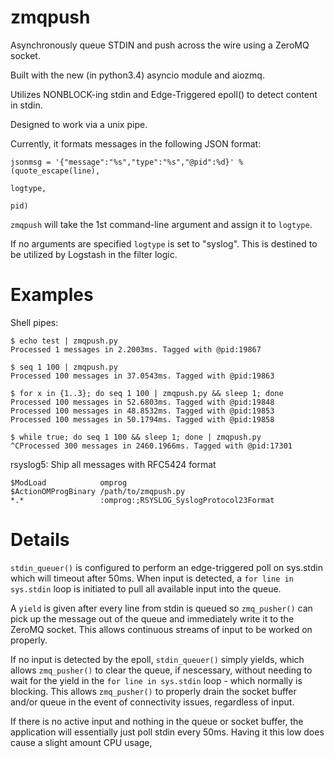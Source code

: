 zmqpush
=======

Asynchronously queue STDIN and push across the wire using a ZeroMQ socket.

Built with the new (in python3.4) asyncio module and aiozmq.

Utilizes NONBLOCK-ing stdin and Edge-Triggered epoll() to detect content in stdin.

Designed to work via a unix pipe.

Currently, it formats messages in the following JSON format:

```
jsonmsg = '{"message":"%s","type":"%s","@pid":%d}' % (quote_escape(line),
                                                                   logtype,
                                                                   pid)
```

`zmqpush` will take the 1st command-line argument and assign it to `logtype`. 

If no arguments are specified `logtype` is set to "syslog". This is destined to be utilized by Logstash in the filter logic.

Examples
=======

Shell pipes:
```
$ echo test | zmqpush.py
Processed 1 messages in 2.2003ms. Tagged with @pid:19867

$ seq 1 100 | zmqpush.py
Processed 100 messages in 37.0543ms. Tagged with @pid:19863

$ for x in {1..3}; do seq 1 100 | zmqpush.py && sleep 1; done
Processed 100 messages in 52.6803ms. Tagged with @pid:19848
Processed 100 messages in 48.8532ms. Tagged with @pid:19853
Processed 100 messages in 50.1794ms. Tagged with @pid:19858

$ while true; do seq 1 100 && sleep 1; done | zmqpush.py 
^CProcessed 300 messages in 2460.1966ms. Tagged with @pid:17301
```

rsyslog5: Ship all messages with RFC5424 format
```
$ModLoad            omprog
$ActionOMProgBinary /path/to/zmqpush.py
*.*                 :omprog:;RSYSLOG_SyslogProtocol23Format
```


Details
=======

`stdin_queuer()` is configured to perform an edge-triggered poll on sys.stdin which will timeout after 50ms. When input is detected, a `for line in sys.stdin` loop is initiated to pull all available input into the queue.

A `yield` is given after every line from stdin is queued so `zmq_pusher()` can pick up the message out of the queue and immediately write it to the ZeroMQ socket. This allows continuous streams of input to be worked on properly.

If no input is detected by the epoll, `stdin_queuer()` simply yields, which allows `zmq_pusher()` to clear the queue, if nescessary, without needing to wait for the yield in the  `for line in sys.stdin` loop - which normally is blocking. This allows `zmq_pusher()` to properly drain the socket buffer and/or queue in the event of connectivity issues, regardless of input.

If there is no active input and nothing in the queue or socket buffer, the application will essentially just poll stdin every 50ms. Having it this low does cause a slight amount CPU usage,

